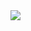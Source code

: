 <html>
  <head>
    <title>
      NightFury
    </title>
  </head>
 </html>

<img src="https://wm.schoolofdragons.com/SoD/Joomla/templates/schoolofdragons/images/DTV_cg_toothless_04.png?v2">
